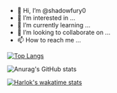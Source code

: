 - 👋 Hi, I’m @shadowfury0
- 👀 I’m interested in ...
- 🌱 I’m currently learning ...
- 💞️ I’m looking to collaborate on ...
- 📫 How to reach me ...


[![Top Langs](https://github-readme-stats.vercel.app/api/top-langs/?username=shadowfury0&layout=compact&hide=html,javascript,c)](https://github.com/anuraghazra/github-readme-stats)

![Anurag's GitHub stats](https://github-readme-stats.vercel.app/api?username=shadowfury&layout=compact)

<!--[![wakatime](https://wakatime.com/badge/user/7e7c9b8c-f1a2-45d5-a175-922086f27157.svg)](https://wakatime.com/@7e7c9b8c-f1a2-45d5-a175-922086f27157)-->

[![Harlok's wakatime stats](https://github-readme-stats.vercel.app/api/wakatime?username=@shadowfury)](https://github.com/anuraghazra/github-readme-stats)

<!---
shadowfury0/shadowfury0 is a ✨ special ✨ repository because its `README.md` (this file) appears on your GitHub profile.
You can click the Preview link to take a look at your changes.
--->
